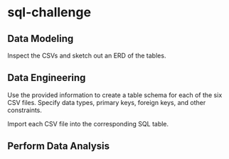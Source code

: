# sql-challenge

## Data Modeling
Inspect the CSVs and sketch out an ERD of the tables.


## Data Engineering
Use the provided information to create a table schema for each of the six CSV files. Specify data types, primary keys, foreign keys, and other constraints.

Import each CSV file into the corresponding SQL table.


## Perform Data Analysis
